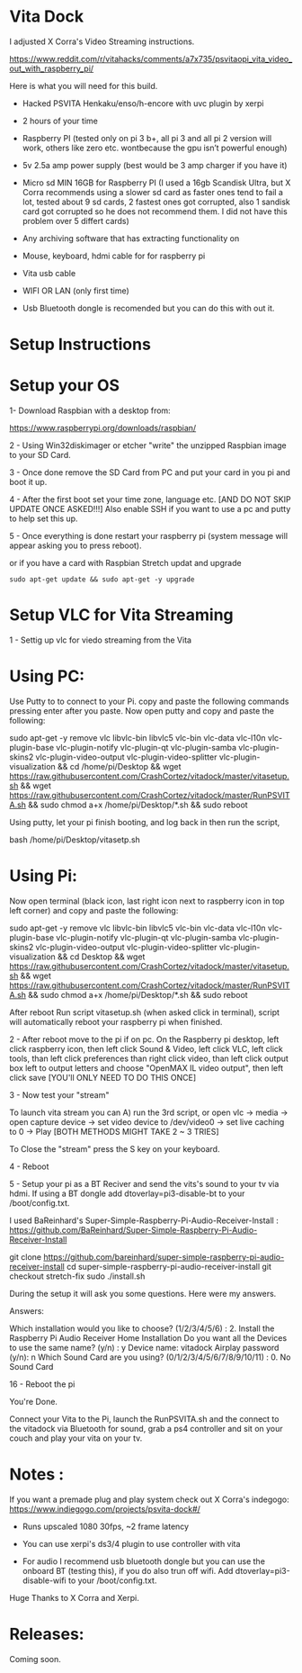 # Vita Dock
I adjusted X Corra's Video Streaming instructions.

https://www.reddit.com/r/vitahacks/comments/a7x735/psvitaopi_vita_video_out_with_raspberry_pi/

Here is what you will need for this build.

- Hacked PSVITA Henkaku/enso/h-encore with uvc plugin by xerpi

- 2 hours of your time

- Raspberry PI (tested only on pi 3 b+, all pi 3 and all pi 2 version will work, others like zero etc. wontbecause the gpu isn’t powerful enough)

- 5v 2.5a amp power supply (best would be 3 amp charger if you have it)

- Micro sd MIN 16GB for Raspberry PI (I used a 16gb Scandisk Ultra, but X Corra recommends using a slower sd card as faster ones tend to fail a lot, tested about 9 sd cards, 2 fastest ones got corrupted, also 1 sandisk card got corrupted so he does not recommend them. I did not have this problem over 5 differt cards)

- Any archiving software that has extracting functionality on

- Mouse, keyboard, hdmi cable for for raspberry pi

- Vita usb cable

- WIFI OR LAN (only first time)

- Usb Bluetooth dongle is recomended but you can do this with out it.


# Setup Instructions

# Setup your OS

1- Download Raspbian with a desktop from:

https://www.raspberrypi.org/downloads/raspbian/

2 - Using Win32diskimager or etcher "write" the unzipped Raspbian image to your SD Card. 

3 - Once done remove the SD Card from PC and put your card in you pi and boot it up.

4 - After the first boot set your time zone, language etc. [AND DO NOT SKIP UPDATE ONCE ASKED!!!] Also enable SSH if you want to use a pc and putty to help set this up.

5 - Once everything is done restart your raspberry pi (system message will appear asking you to press reboot).

or if you have a card with Raspbian Stretch updat and upgrade
```
sudo apt-get update && sudo apt-get -y upgrade
```

# Setup VLC for Vita Streaming

1 - Settig up vlc for viedo streaming from the Vita

# Using PC: 

Use Putty to to connect to your Pi. copy and paste the following commands pressing enter after you paste. Now open putty and copy and paste the following:

sudo apt-get -y remove vlc libvlc-bin libvlc5 vlc-bin vlc-data vlc-l10n vlc-plugin-base vlc-plugin-notify vlc-plugin-qt vlc-plugin-samba vlc-plugin-skins2 vlc-plugin-video-output vlc-plugin-video-splitter vlc-plugin-visualization && cd /home/pi/Desktop && wget https://raw.githubusercontent.com/CrashCortez/vitadock/master/vitasetup.sh && wget https://raw.githubusercontent.com/CrashCortez/vitadock/master/RunPSVITA.sh && sudo chmod a+x /home/pi/Desktop/*.sh && sudo reboot

Using putty, let your pi finish booting, and log back in then run the script, 

bash /home/pi/Desktop/vitasetp.sh

# Using Pi: 

Now open terminal (black icon, last right icon next to raspberry icon in top left corner) and copy and paste the following:

sudo apt-get -y remove vlc libvlc-bin libvlc5 vlc-bin vlc-data vlc-l10n vlc-plugin-base vlc-plugin-notify vlc-plugin-qt vlc-plugin-samba vlc-plugin-skins2 vlc-plugin-video-output vlc-plugin-video-splitter vlc-plugin-visualization && cd Desktop && wget https://raw.githubusercontent.com/CrashCortez/vitadock/master/vitasetup.sh && wget https://raw.githubusercontent.com/CrashCortez/vitadock/master/RunPSVITA.sh && sudo chmod a+x /home/pi/Desktop/*.sh && sudo reboot

After reboot Run script vitasetup.sh (when asked click in terminal), script will automatically reboot your raspberry pi when finished.

2 - After reboot move to the pi if on pc. On the Raspberry pi desktop, left click raspberry icon, then left click Sound & Video, left click VLC, left click tools, than left click preferences than right click video, than left click output box left to output letters and choose "OpenMAX IL video output", then left click save [YOU'll ONLY NEED TO DO THIS ONCE]

3 - Now test your "stream" 

To launch vita stream you can A) run the 3rd script, or open vlc -> media -> open capture device -> set video device to /dev/video0 -> set live caching to 0 -> Play [BOTH METHODS MIGHT TAKE 2 ~ 3 TRIES]

To Close the "stream" press the S key on your keyboard. 

4 - Reboot

5 - Setup your pi as a BT Reciver and send the vits's sound to your tv via hdmi. If using a BT dongle add dtoverlay=pi3-disable-bt to your /boot/config.txt. 

I used BaReinhard's Super-Simple-Raspberry-Pi-Audio-Receiver-Install : https://github.com/BaReinhard/Super-Simple-Raspberry-Pi-Audio-Receiver-Install

git clone https://github.com/bareinhard/super-simple-raspberry-pi-audio-receiver-install
cd super-simple-raspberry-pi-audio-receiver-install
git checkout stretch-fix
sudo ./install.sh

During the setup it will ask you some questions. Here were my answers.

Answers:

Which installation would you like to choose? (1/2/3/4/5/6) : 2. Install the Raspberry Pi Audio Receiver Home Installation
Do you want all the Devices to use the same name? (y/n) : y
Device name: vitadock
Airplay password (y/n): n
Which Sound Card are you using? (0/1/2/3/4/5/6/7/8/9/10/11) : 0. No Sound Card

16 - Reboot the pi

You're Done. 

Connect your Vita to the Pi, launch the RunPSVITA.sh and the connect to the vitadock via Bluetooth for sound, grab a ps4 controller and sit on your couch and play your vita on your tv.

# Notes :

If you want a premade plug and play system check out X Corra's indegogo: https://www.indiegogo.com/projects/psvita-dock#/

- Runs upscaled 1080 30fps, ~2 frame latency

- You can use xerpi's ds3/4 plugin to use controller with vita

- For audio I recommend usb bluetooth dongle but you can use the onboard BT (testing this), if you do also trun off wifi. Add dtoverlay=pi3-disable-wifi to your /boot/config.txt. 

Huge Thanks to X Corra and Xerpi.

# Releases: 

Coming soon.
